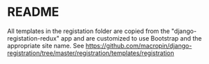# README

All templates in the registation folder are copied from the "django-registation-redux" app and
are customized to use Bootstrap and the appropriate site name.
See <https://github.com/macropin/django-registration/tree/master/registration/templates/registration>
